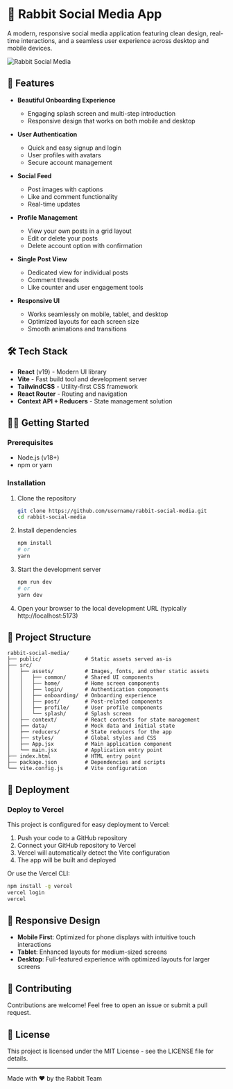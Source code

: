 # 🐰 Rabbit Social Media App

A modern, responsive social media application featuring clean design, real-time interactions, and a seamless user experience across desktop and mobile devices.

![Rabbit Social Media](https://images.unsplash.com/photo-1619441207978-3d326c46e2c9?q=80&w=1200&auto=format&fit=crop&ixlib=rb-4.1.0&ixid=M3wxMjA3fDB8MHxwaG90by1wYWdlfHx8fGVufDB8fHx8fA%3D%3D)

## 🌟 Features

- **Beautiful Onboarding Experience**
  - Engaging splash screen and multi-step introduction
  - Responsive design that works on both mobile and desktop

- **User Authentication**
  - Quick and easy signup and login
  - User profiles with avatars
  - Secure account management

- **Social Feed**
  - Post images with captions
  - Like and comment functionality
  - Real-time updates

- **Profile Management**
  - View your own posts in a grid layout
  - Edit or delete your posts
  - Delete account option with confirmation

- **Single Post View**
  - Dedicated view for individual posts
  - Comment threads 
  - Like counter and user engagement tools

- **Responsive UI**
  - Works seamlessly on mobile, tablet, and desktop
  - Optimized layouts for each screen size
  - Smooth animations and transitions

## 🛠️ Tech Stack

- **React** (v19) - Modern UI library
- **Vite** - Fast build tool and development server
- **TailwindCSS** - Utility-first CSS framework
- **React Router** - Routing and navigation
- **Context API + Reducers** - State management solution

## 🏃‍♂️ Getting Started

### Prerequisites

- Node.js (v18+)
- npm or yarn

### Installation

1. Clone the repository
   ```bash
   git clone https://github.com/username/rabbit-social-media.git
   cd rabbit-social-media
   ```

2. Install dependencies
   ```bash
   npm install
   # or
   yarn
   ```

3. Start the development server
   ```bash
   npm run dev
   # or
   yarn dev
   ```

4. Open your browser to the local development URL (typically http://localhost:5173)

## 📁 Project Structure

```
rabbit-social-media/
├── public/              # Static assets served as-is
├── src/
│   ├── assets/          # Images, fonts, and other static assets
│   │   ├── common/      # Shared UI components
│   │   ├── home/        # Home screen components
│   │   ├── login/       # Authentication components
│   │   ├── onboarding/  # Onboarding experience
│   │   ├── post/        # Post-related components
│   │   ├── profile/     # User profile components
│   │   └── splash/      # Splash screen
│   ├── context/         # React contexts for state management
│   ├── data/            # Mock data and initial state
│   ├── reducers/        # State reducers for the app
│   ├── styles/          # Global styles and CSS
│   ├── App.jsx          # Main application component
│   └── main.jsx         # Application entry point
├── index.html           # HTML entry point
├── package.json         # Dependencies and scripts
└── vite.config.js       # Vite configuration
```

## 🚀 Deployment

### Deploy to Vercel

This project is configured for easy deployment to Vercel:

1. Push your code to a GitHub repository
2. Connect your GitHub repository to Vercel
3. Vercel will automatically detect the Vite configuration
4. The app will be built and deployed

Or use the Vercel CLI:

```bash
npm install -g vercel
vercel login
vercel
```

## 📱 Responsive Design

- **Mobile First**: Optimized for phone displays with intuitive touch interactions
- **Tablet**: Enhanced layouts for medium-sized screens
- **Desktop**: Full-featured experience with optimized layouts for larger screens

## 🤝 Contributing

Contributions are welcome! Feel free to open an issue or submit a pull request.

## 📄 License

This project is licensed under the MIT License - see the LICENSE file for details.

---

Made with ❤️ by the Rabbit Team
